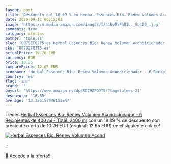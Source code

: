 ```yaml
---
layout: post
title: 'Descuento del 18.89 % en Herbal Essences Bío: Renew Volumen Acond'
date: 2020-09-17 06:15:03
image: 'https://m.media-amazon.com/images/I/41NyMxPhO1L._SL400_.jpg'
comments: true
category: ofertas
author: 'tole.es'
slug: 'B079ZFQJT5-es Herbal Essences Bío: Renew Volumen Acondicionador - 6...'
sku: 'B079ZFQJT5-es'
actualPrice: 10.26 EUR
currency: EUR
price: 10.26
comparePrice: 12.65 EUR
prodname: 'Herbal Essences Bío: Renew Volumen Acondicionador - 6 Recipientes de 400 ml - Total: 2400 ml'
country: 'es'
flag: '🇪🇸'
brand: ''
buyurl: 'https://www.amazon.es/dp/B079ZFQJT5/?tag=tolees-21'
descuento: '18.89'
average: '13.326153846153847'
---
```


Tienes [Herbal Essences Bío: Renew Volumen Acondicionador - 6 Recipientes de 400 ml - Total: 2400 ml](https://www.amazon.es/dp/B079ZFQJT5/?tag=tolees-21) con un 18.89 % de descuento con precio de oferta de 10.26 EUR (original: 12.65 EUR) en el siguiente enlace!

[![Herbal Essences Bío: Renew Volumen Acond](https://m.media-amazon.com/images/I/41NyMxPhO1L._SL400_.jpg)](https://www.amazon.es/dp/B079ZFQJT5/?tag=tolees-21)

ℹ️:


[🛒 Accede a la oferta!!](https://www.amazon.es/dp/B079ZFQJT5/?tag=tolees-21)
